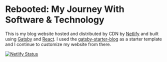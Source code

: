 # Rebooted: My Journey With Software & Technology

This is my blog website hosted and distributed by CDN by [Netlify](https://www.netlify.com) and built using [Gatsby](https://www.gatsbyjs.org) and [React](https://www.reactjs.org). I used the [gatsby-starter-blog](https://github.com/gatsbyjs/gatsby-starter-blog#readme) as a starter template and I continue to customize my website from there.

[![Netlify Status](https://api.netlify.com/api/v1/badges/89b4fdfb-89a8-4e80-beba-7263b2f9c910/deploy-status)](https://app.netlify.com/sites/chrisgruber/deploys)
